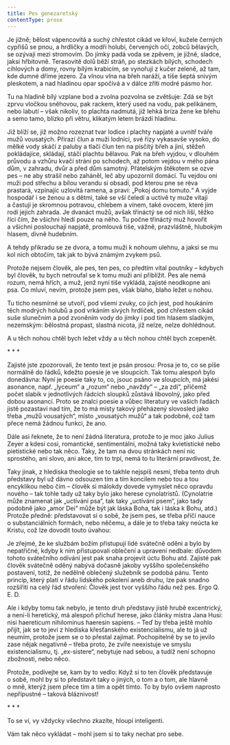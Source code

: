 ```yaml
---
title: Pes genezaretský
contentType: prose
---
```


  

Je jižně; bělost vápencovitá a suchý chřestot cikád ve křoví, kužele černých cypřišů se pnou, a hrdličky a modří holubi, červených očí, zobců bělavých, se ozývají mezi stromovím. Do jímky padá voda se zpěvem, je jižně, sladce, jaksi hřbitovně. Terasovitě dolů běží stráň, po stezkách bílých, schodech cihlových a domy, rovny bílým krabicím, se vynořují z kučer zeleně, až tam, kde dumné dříme jezero. Za vlnou vlna na břeh naráží, a tiše šeptá snivým pleskotem, a nad hladinou opar spočívá a v dálce zříti modré pásmo hor.

Tu na hladině bílý vzplane bod a zvolna pozvolna se zvětšuje: Zdá se být zprvu vločkou sněhovou, pak rackem, který used na vodu, pak pelikánem, nebo labutí – však nikoliv, to plachta nadmutá, již lehká bríza žene ke břehu a semo tamo, blízko při větru, klikatým letem brázdí hladinu.

Již blíží se, již možno rozeznat tvar lodice i plachty napjaté a uvnitř tváře mužů vousatých. Přirazí člun a muži lodníci, své řízy vykasavše vysoko, do mělké vody skáčí z paluby a tlačí člun ten na písčitý břeh a jiní, stěžeň pokládajíce, skládají, stáčí plachtu bělavou. Pak na břeh vyjdou, v dlouhém průvodu a vzhůru kvačí strání po schodech, až potom vejdou v mého pána dům, v zahradu, dvůr a před dům samotný. Přátelským štěkotem se ozve pes – ne aby strašil nebo zaháněl, leč aby upozornil domácí. Tu vejdou oni muži pod střechu a bílou verandu si obsadí, pod kterou pne se réva prastará, vzpínajíc uzlovitá ramena, a praví: „Pokoj domu tomuto.“ A vyjde hospodář i se ženou a s dětmi, také se vší čeledí a uctivě ty muže vítají a častují je skromnou potravou, chlebem a vínem, také ovocem, které jim rodí jejich zahrada. Je dvanáct mužů, avšak třináctý se od nich liší, těžko říci čím, že všichni hledí pouze na něho. Tu počne třináctý muž hovořit a všichni poslouchají napjatě, promlouvá tiše, vážně, prazvláštně, hlubokým hlasem, divně hudebním.

A tehdy přikradu se ze dvora, a tomu muži k nohoum ulehnu, a jaksi se mu kol nich obtočím, tak jak to bývá známým zvykem psů.

Protože nejsem člověk, ale pes, ten pes, co předtím vítal poutníky – kdybych byl člověk, tu bych netroufal se k tomu muži ani přiblížit. Pes ale nemá rozum, nemá hřích, a muž, jenž nyní tiše vykládá, zajisté neodkopne ani psa. Co mluví, nevím, protože jsem pes, však blaho, blaho ležet u nohou.

Tu ticho nesmírné se utvoří, pod všemi zvuky, co jich jest, pod houkáním těch modrých holubů a pod vrkáním sivých hrdliček, pod chřestem cikád suše slunečním a pod zvoněním vody do jímky i pod tím hlasem sladkým, nezemským: bělostná propast, slastná nicota, jíž nelze, nelze dohlédnout.

A u těch nohou chtěl bych ležet vždy a u těch nohou chtěl bych zcepenět.

\* \* \*

  

Zajisté jste zpozorovali, že tento text je psán prosou: Prosa je to, co se píše normálně do řádků, kdežto poesie je ve sloupcích. Tak tomu alespoň bylo donedávna: Nyní je poesie taky to, co, jsouc psáno ve sloupcích, má jakési asonance, např. „lyceum“ a „rozum“ nebo „navždy“ – „za zdí“, přičemž počet slabik v jednotlivých řádcích sloupků zůstává libovolný, jako před dobou asonancí. Proto se znalci poesie a vůbec literatury ve vašich řadách jistě pozastaví nad tím, že to má místy takový přeházený slovosled jako třeba „mužů vousatých“, místo „vousatých mužů“ a tak podobně, což tam přece nemá žádnou funkci, že ano.

Dále asi řeknete, že to není žádná literatura, protože to je moc jako Julius Zeyer a kdesi cosi, romantické, sentimentální, možná taky kvietistické nebo pietistické nebo tak něco. Taky, že tam na dvou stránkách není nic sprostého, ani slovo, ani akce, tím to trpí, nemá to tu literární pravdivost, že.

Taky jinak, z hlediska theologie se to takhle nejspíš nesmí, třeba tento druh představy byl už dávno odsouzen tím a tím koncilem nebo tou a tou encyklikou nebo čím – člověk si málokdy dovede vymyslet něco opravdu nového – tak tohle tady už taky bylo jako herese cynolatristů. (Cynolatrie může znamenat jak „uctívání psa“, tak taky „uctívání psem“, jako tady podobně jako „amor Dei“ může být jak láska Boha, tak i láska k Bohu, atd.) Protože předně: představovat si o sobě, že jsem pes, se třeba příčí nauce o substanciálních formách, nebo něčemu, a dále je to třeba taky neúcta ke Kristu, což lze dovodit touto úvahou:

Je zřejmé, že ke službám božím přistupují lidé svátečně oděni a bylo by nepatřičné, kdyby k nim přistupovali oblečení a upravení nedbale: důvodem tohoto svátečního odívání jest pak snaha projevit úctu Bohu atd. Zajisté pak člověk svátečně oděný nabývá dočasně jakoby vyššího společenského postavení, totiž, že nedělně oblečený služebník se podobá pánu. Tento princip, který platí v řádu lidského pokolení aneb druhu, lze pak snadno rozšířiti na celý řád stvoření: Člověk jest tvor vyššího řádu než pes. Ergo Q. E. D.

Ale i kdyby tomu tak nebylo, je tento druh představy jistě hrubě excentrický, a není-li heretický, má alespoň příchuť herese, jako články mistra Jana Husi: nisi haereticum nihilominus haeresin sapiens. – Teď by třeba ještě mohlo přijít, jak se to jeví z hlediska křesťanského existencialismu, ale to já už neumím, protože jsem se o to přestal zajímat. Pochopitelně by se to jevilo zase nějak negativně – třeba proto, že zvíře neexistuje ve smyslu existencialismu, tj. „ex-sistere“, nebytuje nad sebou, a tudíž není schopno zbožnosti, nebo něco.

Protože, podívejte se, kam by to vedlo: Když si to ten člověk představuje o sobě, mohl by si to představit taky o jiných, o tom a o tom, ale hlavně o mně, kterýž jsem přece tím a tím a opět tímto. To by bylo ovšem naprosto nepřípustné – taková bláznivost!

\* \* \*

  

To se ví, vy vždycky všechno zkazíte, hloupí inteligenti.

Vám tak něco vykládat – mohl jsem si to taky nechat pro sebe.
